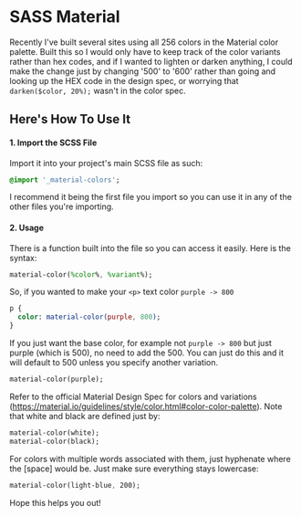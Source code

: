 # SASS Material
Recently I've built several sites using all 256 colors in the Material color palette.  Built this so I would only have to keep track of the color variants rather than hex codes, and if I wanted to lighten or darken anything, I could make the change just by changing '500' to '600' rather than going and looking up the HEX code in the design spec, or worrying that `darken($color, 20%);` wasn't in the color spec.

## Here's How To Use It
#### 1. Import the SCSS File
Import it into your project's main SCSS file as such:
```sass
@import '_material-colors';
```
I recommend it being the first file you import so you can use it in any of the other files you're importing.

#### 2. Usage
There is a function built into the file so you can access it easily.  Here is the syntax:
```sass
material-color(%color%, %variant%);
```
So, if you wanted to make your `<p>` text color `purple -> 800`
```sass
p {
  color: material-color(purple, 800);
}
```

If you just want the base color, for example not `purple -> 800` but just purple (which is 500), no need to add the 500.  You can just do this and it will default to 500 unless you specify another variation.
```sass
material-color(purple);
```

Refer to the official Material Design Spec for colors and variations (https://material.io/guidelines/style/color.html#color-color-palette).  Note that white and black are defined just by:
```sass
material-color(white);
material-color(black);
```


For colors with multiple words associated with them, just hyphenate where the [space] would be.  Just make sure everything stays lowercase:
```sass
material-color(light-blue, 200);
```

Hope this helps you out!
